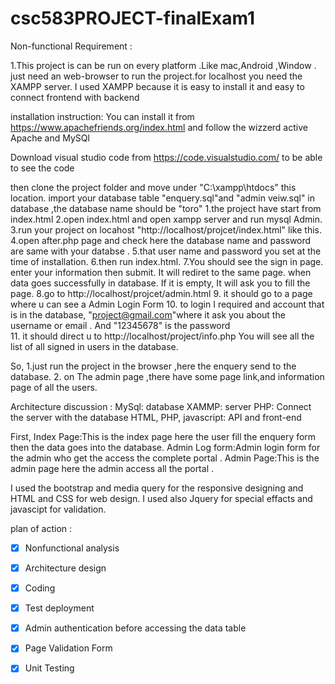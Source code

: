 # csc583PROJECT-finalExam1
Non-functional Requirement :

1.This project is can be run on every platform .Like mac,Android ,Window . just need an web-browser to run the project.for localhost you need the XAMPP server. I used XAMPP because it is easy to install it and easy to connect frontend with backend

installation instruction:
You can install it from https://www.apachefriends.org/index.html and follow the wizzerd active Apache and MySQl

Download visual studio code from https://code.visualstudio.com/ to be able to see the code

then clone the project folder and move under "C:\xampp\htdocs" this location. import your database table "enquery.sql"and "admin veiw.sql" in database ,the database name should be "toro"
1.the project have start from index.html
2.open index.html and open xampp server and run mysql Admin.
3.run your project on locahost "http://localhost/projcet/index.html" like this.
4.open after.php page and check here the database name and password are same with your databse .
5.that user name and password you set at the time of installation.
6.then run index.html.
7.You should see the sign in page. enter your information then submit. It will rediret to the same page. when data goes successfully in database. If it is empty, It will ask you to fill the page.
8.go to http://localhost/projcet/admin.html
9. it should go to a page where u can see a Admin Login Form
10. to login I required and account that is in the database, "project@gmail.com"where it ask you about the username or email . And "12345678" is the password  
11. it should direct u to http://localhost/project/info.php You will see all the list of all signed in users in the database.


So, 1.just run the project in the browser ,here the enquery send to the database. 
2. on The admin page ,there have some page link,and information page of all the users.

Architecture discussion :
MySql: database XAMMP: server PHP: Connect the server with the database HTML, PHP, javascript: API and front-end

First, Index Page:This is the index page here the user fill the enquery form then the data goes into the database. Admin Log form:Admin login form for the admin who get the access the complete portal . Admin Page:This is the admin page here the admin access all the portal .

I used the bootstrap and media query for the responsive designing and HTML and CSS for web design. I used also Jquery for special effacts and javascipt for validation.

plan of action :

- [x] Nonfunctional analysis

- [x] Architecture design

- [x] Coding

- [x] Test deployment

- [x] Admin authentication before accessing the data table

- [x] Page Validation Form

- [x] Unit Testing
